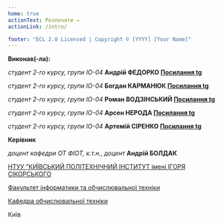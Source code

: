 ```yaml
---
home: true
actionText: Розпочати →
actionLink: /intro/

footer: "ECL 2.0 Licensed | Copyright © [YYYY] [Your Name]"
---
```



**Виконав(-ла):** 


*студент 2-го курсу, групи ІО-04* **Андрій ФЕДОРКО [Посилання tg](https://t.me/L3MKO)**


*студент 2-го курсу, групи ІО-04* **Богдан КАРМАНЮК [Посилання tg](https://t.me/bk_cullinan)**


*студент 2-го курсу, групи ІО-04* **Роман ВОДЗІНСЬКИЙ [Посилання tg](https://t.me/vodziskiy)**


*студент 2-го курсу, групи ІО-04* **Арсен НЕРОДА [Посилання tg](https://t.me/arseniyb777)**


*студент 2-го курсу, групи ІО-04* **Артемій СІРЕНКО [Посилання tg](https://t.me/arts008)**

 
**Керівник**

*доцент кафедри ОТ ФІОТ, к.т.н., доцент*<span padding-right:5em></span> **Андрій БОЛДАК** 

[НТУУ "КИЇВСЬКИЙ ПОЛІТЕХНІЧНИЙ ІНСТИТУТ імені ІГОРЯ СІКОРСЬКОГО](https://kpi.ua/)

[Факультет інформатики та обчислювальної техніки](https://fiot.kpi.ua/)

[Кафедра обчислювальної техніки](https://comsys.kpi.ua/)

Київ
